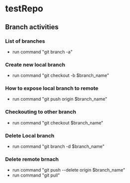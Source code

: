 # testRepo

## Branch activities

### List of branches
- run command "git branch -a"

### Create new local branch
- run command "git checkout -b $branch_name"

### How to expose local branch to remote
- run command "git push origin $branch_name"

### Checkouting to other branch
- run command "git checkout $branch_name"

### Delete Local branch
- run command "git branch -d $branch_name"

### Delete remote brnach
- run command "git push --delete origin $branch_name"
- run command "git pull"

